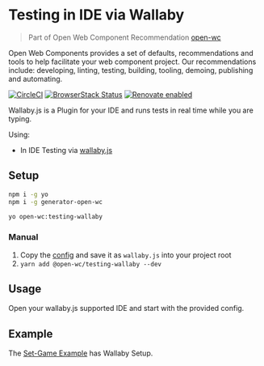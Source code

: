 # Testing in IDE via Wallaby

> Part of Open Web Component Recommendation [open-wc](https://github.com/open-wc/open-wc/)

Open Web Components provides a set of defaults, recommendations and tools to help facilitate your web component project. Our recommendations include: developing, linting, testing, building, tooling, demoing, publishing and automating.

[![CircleCI](https://circleci.com/gh/open-wc/open-wc.svg?style=shield)](https://circleci.com/gh/open-wc/open-wc)
[![BrowserStack Status](https://www.browserstack.com/automate/badge.svg?badge_key=M2UrSFVRang2OWNuZXlWSlhVc3FUVlJtTDkxMnp6eGFDb2pNakl4bGxnbz0tLUE5RjhCU0NUT1ZWa0NuQ3MySFFWWnc9PQ==--86f7fac07cdbd01dd2b26ae84dc6c8ca49e45b50)](https://www.browserstack.com/automate/public-build/M2UrSFVRang2OWNuZXlWSlhVc3FUVlJtTDkxMnp6eGFDb2pNakl4bGxnbz0tLUE5RjhCU0NUT1ZWa0NuQ3MySFFWWnc9PQ==--86f7fac07cdbd01dd2b26ae84dc6c8ca49e45b50)
[![Renovate enabled](https://img.shields.io/badge/renovate-enabled-brightgreen.svg)](https://renovatebot.com/)

Wallaby.js is a Plugin for your IDE and runs tests in real time while you are typing.

Using:
- In IDE Testing via [wallaby.js](https://wallabyjs.com/)

## Setup
```bash
npm i -g yo
npm i -g generator-open-wc

yo open-wc:testing-wallaby
```

### Manual
1. Copy the [config](https://github.com/open-wc/open-wc/blob/master/packages/generator-open-wc/generators/testing-wallaby/templates/static/wallaby.js) and save it as `wallaby.js` into your project root
1. `yarn add @open-wc/testing-wallaby --dev`

## Usage
Open your wallaby.js supported IDE and start with the provided config.

## Example
The [Set-Game Example](https://github.com/open-wc/example-vanilla-set-game/) has Wallaby Setup.
